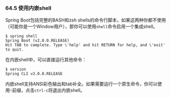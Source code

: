 ### 64.5 使用内嵌shell

Spring Boot包括完整的BASH和zsh shells的命令行脚本，如果这两种你都不使用（可能你是一个Window用户），那你可以使用`shell`命令启用一个集成shell。
```shell
$ spring shell
Spring Boot (v2.0.0.RELEASE)
Hit TAB to complete. Type \'help' and hit RETURN for help, and \'exit' to quit.
```

在内嵌shell中，可以直接运行其他命令：
```shell
$ version
Spring CLI v2.0.0.RELEASE
```
内嵌shell支持ANSI彩色输出和tab补全。如果需要运行一个原生命令，你可以使用`!`前缀，点击`ctrl-c`将退出内嵌shell。
